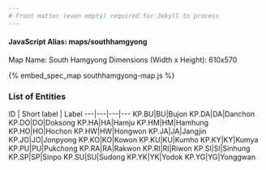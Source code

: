 ```yaml
---
# Front matter (even empty) required for Jekyll to process
---
```


#### JavaScript Alias: maps/southhamgyong

Map Name: South Hamgyong
Dimensions (Width x Height): 610x570



{% embed_spec_map southhamgyong-map.js %}

### List of Entities

ID | Short label | Label
---|---|---|---
KP.BU|BU|Bujon
KP.DA|DA|Danchon
KP.DO|DO|Doksong
KP.HA|HA|Hamju
KP.HM|HM|Hamhung
KP.HO|HO|Hochon
KP.HW|HW|Hongwon
KP.JA|JA|Jangjin
KP.JO|JO|Jonpyong
KP.KO|KO|Kowon
KP.KU|KU|Kumho
KP.KY|KY|Kumya
KP.PU|PU|Pukchong
KP.RA|RA|Rakwon
KP.RI|RI|Riwon
KP.SI|SI|Sinhung
KP.SP|SP|Sinpo
KP.SU|SU|Sudong
KP.YK|YK|Yodok
KP.YG|YG|Yonggwan